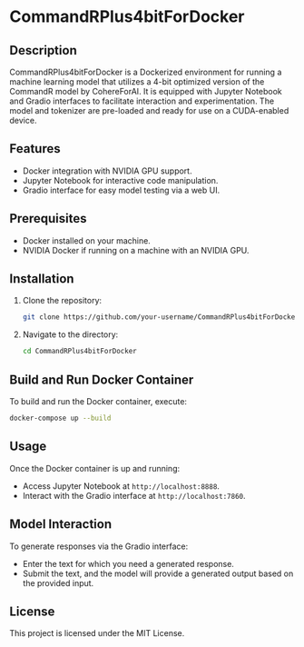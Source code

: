 # CommandRPlus4bitForDocker

## Description
CommandRPlus4bitForDocker is a Dockerized environment for running a machine learning model that utilizes a 4-bit optimized version of the CommandR model by CohereForAI. It is equipped with Jupyter Notebook and Gradio interfaces to facilitate interaction and experimentation. The model and tokenizer are pre-loaded and ready for use on a CUDA-enabled device.

## Features
- Docker integration with NVIDIA GPU support.
- Jupyter Notebook for interactive code manipulation.
- Gradio interface for easy model testing via a web UI.

## Prerequisites
- Docker installed on your machine.
- NVIDIA Docker if running on a machine with an NVIDIA GPU.

## Installation
1. Clone the repository:
   ```bash
   git clone https://github.com/your-username/CommandRPlus4bitForDocker.git
   ```
2. Navigate to the directory:
   ```bash
   cd CommandRPlus4bitForDocker
   ```

## Build and Run Docker Container
To build and run the Docker container, execute:
```bash
docker-compose up --build
```

## Usage
Once the Docker container is up and running:
- Access Jupyter Notebook at `http://localhost:8888`.
- Interact with the Gradio interface at `http://localhost:7860`.

## Model Interaction
To generate responses via the Gradio interface:
- Enter the text for which you need a generated response.
- Submit the text, and the model will provide a generated output based on the provided input.

## License
This project is licensed under the MIT License.